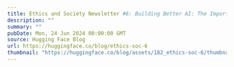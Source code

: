 ```yaml
---
title: Ethics and Society Newsletter #6: Building Better AI: The Importance of Data Quality
description: ""
summary: ""
pubDate: Mon, 24 Jun 2024 00:00:00 GMT
source: Hugging Face Blog
url: https://huggingface.co/blog/ethics-soc-6
thumbnail: "https://huggingface.co/blog/assets/182_ethics-soc-6/thumbnail.png"
---
```


